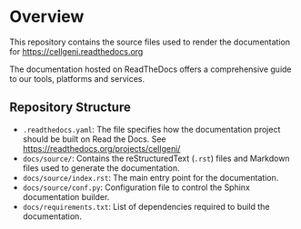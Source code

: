 # Overview

This repository contains the source files used to render the documentation for https://cellgeni.readthedocs.org

The documentation hosted on ReadTheDocs offers a comprehensive guide to our tools, platforms and services.

## Repository Structure

- `.readthedocs.yaml`: The file specifies how the documentation project should be built on Read the Docs. See https://readthedocs.org/projects/cellgeni/
- `docs/source/`: Contains the reStructuredText (`.rst`) files and Markdown files used to generate the documentation.
- `docs/source/index.rst`: The main entry point for the documentation.
- `docs/source/conf.py`: Configuration file to control the Sphinx documentation builder.
- `docs/requirements.txt`: List of dependencies required to build the documentation.

